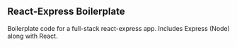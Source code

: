 ## React-Express Boilerplate

Boilerplate code for a full-stack react-express app. Includes Express (Node) along with React.